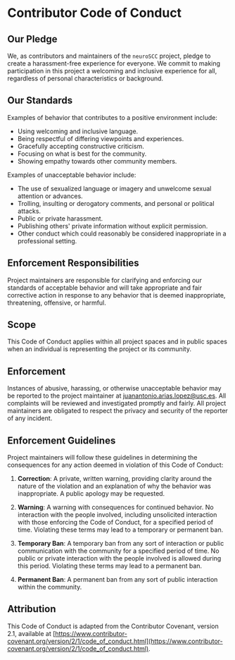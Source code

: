 # Contributor Code of Conduct

## Our Pledge

We, as contributors and maintainers of the `neuroSCC` project, pledge to create a harassment-free experience for everyone. We commit to making participation in this project a welcoming and inclusive experience for all, regardless of personal characteristics or background.

## Our Standards

Examples of behavior that contributes to a positive environment include:

- Using welcoming and inclusive language.
- Being respectful of differing viewpoints and experiences.
- Gracefully accepting constructive criticism.
- Focusing on what is best for the community.
- Showing empathy towards other community members.

Examples of unacceptable behavior include:

- The use of sexualized language or imagery and unwelcome sexual attention or advances.
- Trolling, insulting or derogatory comments, and personal or political attacks.
- Public or private harassment.
- Publishing others' private information without explicit permission.
- Other conduct which could reasonably be considered inappropriate in a professional setting.

## Enforcement Responsibilities

Project maintainers are responsible for clarifying and enforcing our standards of acceptable behavior and will take appropriate and fair corrective action in response to any behavior that is deemed inappropriate, threatening, offensive, or harmful.

## Scope

This Code of Conduct applies within all project spaces and in public spaces when an individual is representing the project or its community.

## Enforcement

Instances of abusive, harassing, or otherwise unacceptable behavior may be reported to the project maintainer at [juanantonio.arias.lopez@usc.es](mailto:juanantonio.arias.lopez@usc.es). All complaints will be reviewed and investigated promptly and fairly. All project maintainers are obligated to respect the privacy and security of the reporter of any incident.

## Enforcement Guidelines

Project maintainers will follow these guidelines in determining the consequences for any action deemed in violation of this Code of Conduct:

1. **Correction**: A private, written warning, providing clarity around the nature of the violation and an explanation of why the behavior was inappropriate. A public apology may be requested.

2. **Warning**: A warning with consequences for continued behavior. No interaction with the people involved, including unsolicited interaction with those enforcing the Code of Conduct, for a specified period of time. Violating these terms may lead to a temporary or permanent ban.

3. **Temporary Ban**: A temporary ban from any sort of interaction or public communication with the community for a specified period of time. No public or private interaction with the people involved is allowed during this period. Violating these terms may lead to a permanent ban.

4. **Permanent Ban**: A permanent ban from any sort of public interaction within the community.

## Attribution

This Code of Conduct is adapted from the Contributor Covenant, version 2.1, available at [https://www.contributor-covenant.org/version/2/1/code_of_conduct.html](https://www.contributor-covenant.org/version/2/1/code_of_conduct.html).
